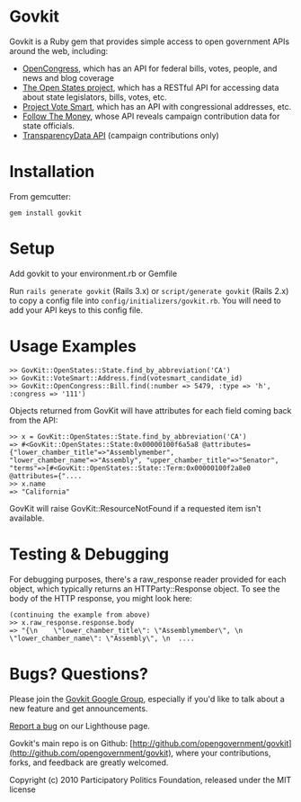 # Govkit

Govkit is a Ruby gem that provides simple access to open government APIs around the web, including:

 *  [OpenCongress](http://www.opencongress.org/api), which has an API for federal bills, votes, people, and news and blog coverage
 *  [The Open States project](http://fiftystates-dev.sunlightlabs.com/), which has a RESTful API for accessing data about state legislators, bills, votes, etc.
 *  [Project Vote Smart](http://www.votesmart.org/services_api.php), which has an API with congressional addresses, etc.
 *  [Follow The Money](http://www.followthemoney.org/), whose API reveals campaign contribution data for state officials.
 *  [TransparencyData API](http://transparencydata.com/api) (campaign contributions only)

# Installation

From gemcutter:

    gem install govkit

# Setup

Add govkit to your environment.rb or Gemfile

Run <code>rails generate govkit</code> (Rails 3.x) or <code>script/generate govkit</code> (Rails 2.x) to copy a config file into <code>config/initializers/govkit.rb</code>. You will need to add your API keys to this config file.

# Usage Examples

    >> GovKit::OpenStates::State.find_by_abbreviation('CA')
    >> GovKit::VoteSmart::Address.find(votesmart_candidate_id)
    >> GovKit::OpenCongress::Bill.find(:number => 5479, :type => 'h', :congress => '111')

Objects returned from GovKit will have attributes for each field coming back from the API:

    >> x = GovKit::OpenStates::State.find_by_abbreviation('CA')
    => #<GovKit::OpenStates::State:0x00000100f6a5a8 @attributes={"lower_chamber_title"=>"Assemblymember", "lower_chamber_name"=>"Assembly", "upper_chamber_title"=>"Senator", "terms"=>[#<GovKit::OpenStates::State::Term:0x00000100f2a8e0 @attributes={"....
    >> x.name
    => "California"

GovKit will raise GovKit::ResourceNotFound if a requested item isn't available.

# Testing & Debugging

For debugging purposes, there's a raw_response reader provided for each object, which typically returns an HTTParty::Response object. To see the body of the HTTP response, you might look here:

    (continuing the example from above)
    >> x.raw_response.response.body
    => "{\n    \"lower_chamber_title\": \"Assemblymember\", \n    \"lower_chamber_name\": \"Assembly\", \n  ....

# Bugs? Questions?

Please join the [Govkit Google Group](http://groups.google.com/group/govkit), especially if you'd like to talk about a new feature and get announcements.

[Report a bug](https://participatorypolitics.lighthouseapp.com/projects/51485-govkit) on our Lighthouse page.

Govkit's main repo is on Github: [http://github.com/opengovernment/govkit](http://github.com/opengovernment/govkit), where your contributions, forks, and feedback are greatly welcomed.

Copyright (c) 2010 Participatory Politics Foundation, released under the MIT license
